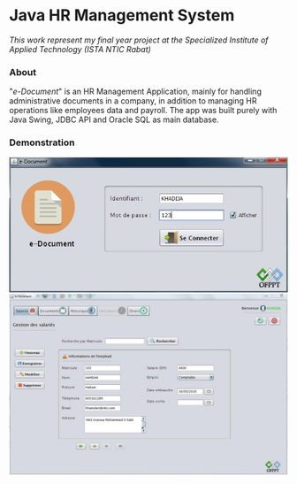 # Java HR Management System
*This work represent my final year project at the Specialized Institute of Applied Technology (ISTA NTIC Rabat)*
### About
"*e-Document*" is an HR Management Application, mainly for handling administrative documents in a company, in addition to managing HR operations like employees data and payroll. The app was built purely with Java Swing, JDBC API and Oracle SQL as main database.
### Demonstration
<img src="https://github.com/hhamdan95/HR_Management_App/blob/master/login.jpg">
<img src="https://github.com/hhamdan95/HR_Management_App/blob/master/main_interface.jpg">

